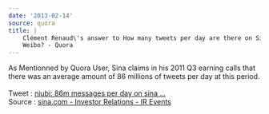 ```yaml
---
date: '2013-02-14'
source: quora
title: |
    Clément Renaud\'s answer to How many tweets per day are there on Sina
    Weibo? - Quora
---
```


As Mentionned by Quora User, Sina claims in his 2011 Q3 earning calls
that there was an average amount of 86 millions of tweets per day at
this period.\
\
Tweet : [niubi: 86m messages per day on sina
\...](https://twitter.com/niubi/status/134075289562120193)\
Source : [sina.com - Investor Relations - IR
Events](http://phx.corporate-ir.net/phoenix.zhtml?EventId=4232552&c=121288&p=irol-EventDetails)
